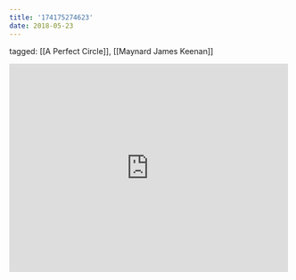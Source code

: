 ```yaml
---
title: '174175274623'
date: 2018-05-23
---
```

tagged: [[A Perfect Circle]], [[Maynard James Keenan]]
<iframe allow="accelerometer; autoplay; clipboard-write; encrypted-media; gyroscope; picture-in-picture" allowfullscreen="" frameborder="0" height="375" id="youtube_iframe" src="https://www.youtube.com/embed/0VdnEQVBPIw?feature=oembed&amp;enablejsapi=1&amp;origin=https://safe.txmblr.com&amp;wmode=opaque" width="500"></iframe>